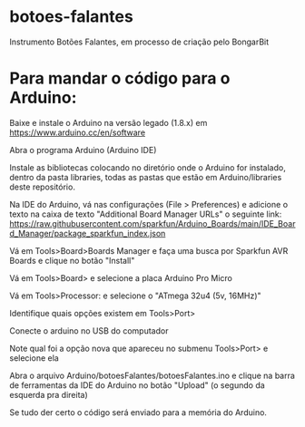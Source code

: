 # botoes-falantes
Instrumento Botões Falantes, em processo de criação pelo BongarBit

# Para mandar o código para o Arduino:

Baixe e instale o Arduino na versão legado (1.8.x) em https://www.arduino.cc/en/software

Abra o programa Arduino (Arduino IDE)

Instale as bibliotecas colocando no diretório onde o Arduino for instalado, dentro da pasta libraries, todas as pastas que estão em Arduino/libraries deste repositório.

Na IDE do Arduino, vá nas configurações (File > Preferences) e adicione o texto na caixa de texto "Additional Board Manager URLs" o seguinte link: https://raw.githubusercontent.com/sparkfun/Arduino_Boards/main/IDE_Board_Manager/package_sparkfun_index.json

Vá em Tools>Board>Boards Manager e faça uma busca por Sparkfun AVR Boards e clique no botão "Install"

Vá em Tools>Board> e selecione a placa Arduino Pro Micro

Vá em Tools>Processor: e selecione o "ATmega 32u4 (5v, 16MHz)"

Identifique quais opções existem em Tools>Port>

Conecte o arduino no USB do computador

Note qual foi a opção nova que apareceu no submenu Tools>Port> e selecione ela

Abra o arquivo Arduino/botoesFalantes/botoesFalantes.ino e clique na barra de ferramentas da IDE do Arduino no botão "Upload" (o segundo da esquerda pra direita)

Se tudo der certo o código será enviado para a memória do Arduino.
